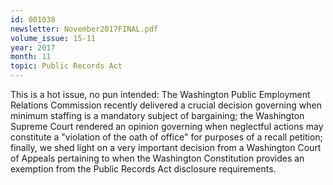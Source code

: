 ```yaml
---
id: 001038
newsletter: November2017FINAL.pdf
volume_issue: 15-11
year: 2017
month: 11
topic: Public Records Act
---
```


This is a hot issue, no pun intended:  The Washington Public Employment Relations Commission recently delivered a crucial decision governing when minimum staffing is a mandatory subject of bargaining; the Washington Supreme Court rendered an opinion governing when neglectful actions may constitute a "violation of the oath of office" for purposes of a recall petition; finally, we shed light on a very important decision from a Washington Court of Appeals pertaining to when the Washington Constitution provides an exemption from the Public Records Act disclosure requirements.
